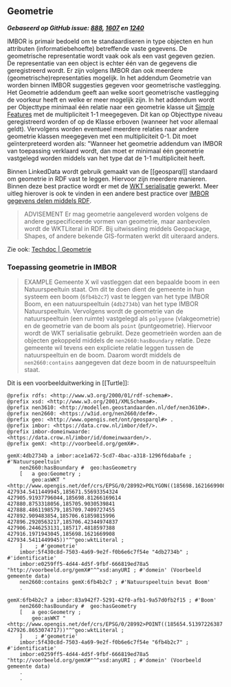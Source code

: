 ## Geometrie

***Gebaseerd op GitHub issue: [888](https://github.com/Stichting-CROW/imbor/issues/888), [1607](https://github.com/Stichting-CROW/imbor/issues/1607) en [1240](https://github.com/Stichting-CROW/imbor/issues/1240)***

IMBOR is primair bedoeld om te standaardiseren in type objecten en hun attributen (informatiebehoefte) betreffende vaste gegevens. De geometrische representatie wordt vaak ook als een vast gegeven gezien. De representatie van een object is echter één van de gegevens die geregistreerd wordt. Er zijn volgens IMBOR dan ook meerdere (geometrische)representaties mogelijk. In het addendum Geometrie van worden binnen IMBOR suggesties gegeven voor geometrische vastlegging. Het Geometrie addendum geeft aan welke soort geometrische vastlegging de voorkeur heeft en welke er meer mogelijk zijn. In het addendum wordt per Objecttype minimaal één relatie naar een geometrie klasse uit [Simple Features](https://opengeospatial.github.io/ogc-geosparql/geosparql11/sf_geometries.html) met de multipliciteit 1-1 meegegeven. Dit kan op Objecttype niveau geregistreerd worden of op de Klasse erboven (wanneer het voor allemaal geldt). Vervolgens worden eventueel meerdere relaties naar andere geometrie klassen meegegeven met een multipliciteit 0-1. Dit moet geïnterpreteerd worden als: "Wanneer het geometrie addendum van IMBOR van toepassing verklaard wordt, dan moet er minimaal één geometrie vastgelegd worden middels van het type dat de 1-1 multipliciteit heeft. 

Binnen LinkedData wordt gebruik gemaakt van de [[geosparql]] standaard om geometrie in RDF vast te leggen. Hiervoor zijn meerdere manieren. Binnen deze best practice wordt er met de [WKT serialisatie](https://opengeospatial.github.io/ogc-geosparql/geosparql11/document.html#rdfse_wkt) gewerkt. Meer uitleg hierover is ook te vinden in een andere best practice over [IMBOR gegevens delen middels RDF](https://docs.crow.nl/imbor/uitwisseling_rdf/).


>ADVISEMENT
> Er mag geometrie aangeleverd worden volgens de andere gespecificeerde vormen van geometrie, maar aanbevolen wordt de WKTLiteral in RDF. Bij uitwisseling middels Geopackage, Shapes, of andere bekende GIS-formaten werkt dit uiteraard anders.

Zie ook: [Techdoc | Geometrie](https://docs.crow.nl/imbor/techdoc/#geometrie)

### Toepassing geometrie in IMBOR

>EXAMPLE
>Gemeente X wil vastleggen dat een bepaalde boom in een Natuurspeeltuin staat. Om dit te doen dient de gemeente in hun systeem een boom (`6fb4b2c7`) vast te leggen van het type IMBOR Boom, en een natuurspeeltuin (`4db2734b`) van het type IMBOR Natuurspeeltuin. Vervolgens wordt de geometrie van de natuurspeeltuin (een ruimte) vastgelegd als `polygone` (vlakgeometrie) en de geometrie van de boom als `point` (puntgeometrie). Hiervoor wordt de WKT serialisatie gebruikt. Deze geometrieën worden aan de objecten gekoppeld middels de `nen2660:hasBoundary` relatie. Deze gemeente wil tevens een expliciete relatie leggen tussen de natuurspeeltuin en de boom. Daarom wordt middels de `nen2660:contains` aangegeven dat deze boom in de natuurspeeltuin staat.

Dit is een voorbeelduitwerking in [[Turtle]]:

```turtle
@prefix rdfs: <http://www.w3.org/2000/01/rdf-schema#>.
@prefix xsd: <http://www.w3.org/2001/XMLSchema#>.
@prefix nen3610: <http://modellen.geostandaarden.nl/def/nen3610#>.
@prefix nen2660: <https://w3id.org/nen2660/def#>.
@prefix geo: <http://www.opengis.net/ont/geosparql#> .
@prefix imbor: <https://data.crow.nl/imbor/def/>.
@prefix imbor-domeinwaarde: <https://data.crow.nl/imbor/id/domeinwaarden/>.
@prefix gemX: <http://voorbeeld.org/gemX#>.

gemX:4db2734b a imbor:ace1a672-5cd7-4bac-a318-1296f6dabafe ; #'Natuurspeeltuin'
    nen2660:hasBoundary #  geo:hasGeometry
    [   a geo:Geometry ;
        geo:asWKT "<http://www.opengis.net/def/crs/EPSG/0/28992>POLYGON((185698.1621669908 427934.5411449945,185671.55693354324 427905.91937796044,185698.81266169614 427880.8753318056,185705.9030539841 427888.4861198579,185709.7409727455 427892.909483854,185706.61859815996 427896.2920563217,185706.42344974837 427906.2446253131,185717.4818597388 427916.1971943045,185698.1621669908 427934.5411449945))"^^geo:wktLiteral ;
    ]    ; #'geometrie'
    imbor:5f430c8d-7503-4a69-9e2f-f0b6e6c7f54e "4db2734b" ; #'identificatie'
    imbor:e0259ff5-4d44-4d5f-9fbf-666819ed78a5 "http://voorbeeld.org/gemX#"^^xsd:anyURI ; #'domein' (Voorbeeld gemeente data)   
    nen2660:contains gemX:6fb4b2c7 ; #'Natuurspeeltuin bevat Boom'
    .

gemX:6fb4b2c7 a imbor:83a942f7-5291-42f0-afb1-9a57d0fb2f15 ; #'Boom'
    nen2660:hasBoundary #  geo:hasGeometry
    [   a geo:Geometry ;
        geo:asWKT "<http://www.opengis.net/def/crs/EPSG/0/28992>POINT((185654.51397226387 427926.8653074717))"^^geo:wktLiteral ; 
    ]    ; #'geometrie'
    imbor:5f430c8d-7503-4a69-9e2f-f0b6e6c7f54e "6fb4b2c7" ; #'identificatie'
    imbor:e0259ff5-4d44-4d5f-9fbf-666819ed78a5 "http://voorbeeld.org/gemX#"^^xsd:anyURI ; #'domein' (Voorbeeld gemeente data)
    .
    .
```
